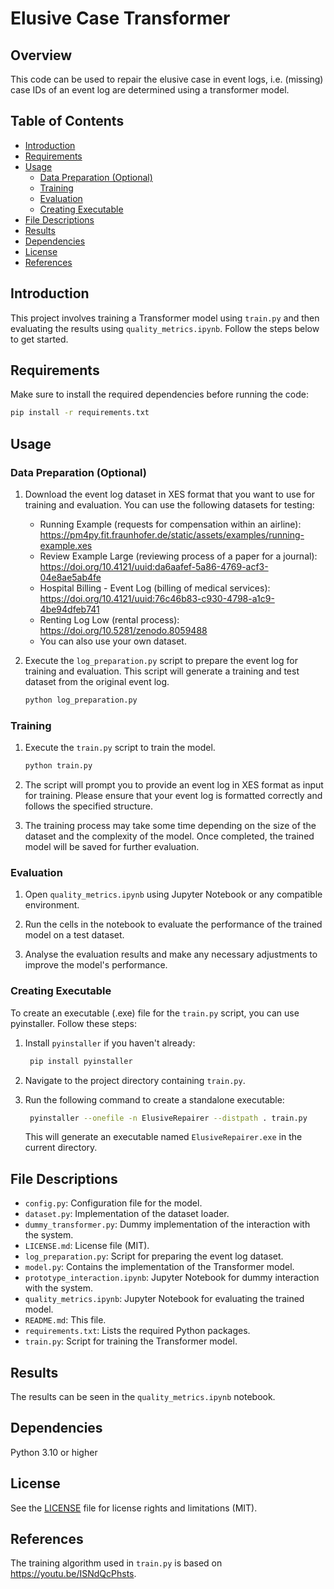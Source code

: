 # Elusive Case Transformer

## Overview

This code can be used to repair the elusive case in event logs, i.e. (missing) case IDs of an event log are determined 
using a transformer model.

## Table of Contents

- [Introduction](#introduction)
- [Requirements](#requirements)
- [Usage](#usage)
  - [Data Preparation (Optional)](#data-preparation-optional)
  - [Training](#training)
  - [Evaluation](#evaluation)
  - [Creating Executable](#creating-executable)
- [File Descriptions](#file-descriptions)
- [Results](#results)
- [Dependencies](#dependencies)
- [License](#license)
- [References](#references)

## Introduction

This project involves training a Transformer model using `train.py` and then evaluating the results using 
`quality_metrics.ipynb`. Follow the steps below to get started.

## Requirements

Make sure to install the required dependencies before running the code:

```bash
pip install -r requirements.txt
```

## Usage

### Data Preparation (Optional)

1. Download the event log dataset in XES format that you want to use for training and evaluation. You can use the 
   following datasets for testing:
   - Running Example (requests for compensation within an airline):
     https://pm4py.fit.fraunhofer.de/static/assets/examples/running-example.xes
   - Review Example Large (reviewing process of a paper for a journal):
     https://doi.org/10.4121/uuid:da6aafef-5a86-4769-acf3-04e8ae5ab4fe
   - Hospital Billing - Event Log (billing of medical services):
     https://doi.org/10.4121/uuid:76c46b83-c930-4798-a1c9-4be94dfeb741
   - Renting Log Low (rental process):
     https://doi.org/10.5281/zenodo.8059488
   - You can also use your own dataset.

2. Execute the `log_preparation.py` script to prepare the event log for training and evaluation. This script will 
   generate a training and test dataset from the original event log.
   ```bash
   python log_preparation.py
   ```

### Training

1. Execute the `train.py` script to train the model.
   ```bash
   python train.py
   ```

2. The script will prompt you to provide an event log in XES format as input for training. Please ensure that your 
   event log is formatted correctly and follows the specified structure.

3. The training process may take some time depending on the size of the dataset and the complexity of the model. Once 
   completed, the trained model will be saved for further evaluation.

### Evaluation

1. Open `quality_metrics.ipynb` using Jupyter Notebook or any compatible environment.

2. Run the cells in the notebook to evaluate the performance of the trained model on a test dataset.

3. Analyse the evaluation results and make any necessary adjustments to improve the model's performance.

### Creating Executable

To create an executable (.exe) file for the `train.py` script, you can use pyinstaller. Follow these steps:

1. Install `pyinstaller` if you haven't already:
   ```bash
    pip install pyinstaller
   ```
   
2. Navigate to the project directory containing `train.py`.

3. Run the following command to create a standalone executable:
   ```bash
    pyinstaller --onefile -n ElusiveRepairer --distpath . train.py
   ```
   This will generate an executable named `ElusiveRepairer.exe` in the current directory.

## File Descriptions

- `config.py`: Configuration file for the model.
- `dataset.py`: Implementation of the dataset loader.
- `dummy_transformer.py`: Dummy implementation of the interaction with the system.
- `LICENSE.md`: License file (MIT).
- `log_preparation.py`: Script for preparing the event log dataset.
- `model.py`: Contains the implementation of the Transformer model.
- `prototype_interaction.ipynb`: Jupyter Notebook for dummy interaction with the system.
- `quality_metrics.ipynb`: Jupyter Notebook for evaluating the trained model.
- `README.md`: This file.
- `requirements.txt`: Lists the required Python packages.
- `train.py`: Script for training the Transformer model.

## Results

The results can be seen in the `quality_metrics.ipynb` notebook.

## Dependencies

Python 3.10 or higher

## License

See the [LICENSE](LICENSE.md) file for license rights and limitations (MIT).

## References

The training algorithm used in `train.py` is based on https://youtu.be/ISNdQcPhsts.
